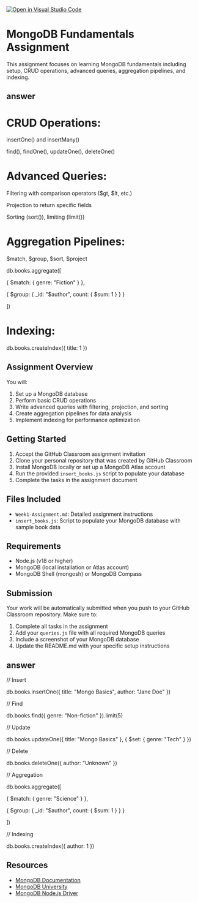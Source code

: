 [![Open in Visual Studio Code](https://classroom.github.com/assets/open-in-vscode-2e0aaae1b6195c2367325f4f02e2d04e9abb55f0b24a779b69b11b9e10269abc.svg)](https://classroom.github.com/online_ide?assignment_repo_id=19649481&assignment_repo_type=AssignmentRepo)
# MongoDB Fundamentals Assignment

This assignment focuses on learning MongoDB fundamentals including setup, CRUD operations, advanced queries, aggregation pipelines, and indexing.
## answer
# CRUD Operations:

insertOne() and insertMany()

find(), findOne(), updateOne(), deleteOne()

# Advanced Queries:

Filtering with comparison operators ($gt, $lt, etc.)

Projection to return specific fields

Sorting (sort()), limiting (limit())

# Aggregation Pipelines:

$match, $group, $sort, $project

db.books.aggregate([

  { $match: { genre: "Fiction" } },
  
  { $group: { _id: "$author", count: { $sum: 1 } } }
  
])

# Indexing:

db.books.createIndex({ title: 1 })


## Assignment Overview

You will:
1. Set up a MongoDB database
2. Perform basic CRUD operations
3. Write advanced queries with filtering, projection, and sorting
4. Create aggregation pipelines for data analysis
5. Implement indexing for performance optimization

## Getting Started

1. Accept the GitHub Classroom assignment invitation
2. Clone your personal repository that was created by GitHub Classroom
3. Install MongoDB locally or set up a MongoDB Atlas account
4. Run the provided `insert_books.js` script to populate your database
5. Complete the tasks in the assignment document

## Files Included

- `Week1-Assignment.md`: Detailed assignment instructions
- `insert_books.js`: Script to populate your MongoDB database with sample book data

## Requirements

- Node.js (v18 or higher)
- MongoDB (local installation or Atlas account)
- MongoDB Shell (mongosh) or MongoDB Compass

## Submission

Your work will be automatically submitted when you push to your GitHub Classroom repository. Make sure to:

1. Complete all tasks in the assignment
2. Add your `queries.js` file with all required MongoDB queries
3. Include a screenshot of your MongoDB database
4. Update the README.md with your specific setup instructions

## answer 

// Insert

db.books.insertOne({ title: "Mongo Basics", author: "Jane Doe" })

// Find

db.books.find({ genre: "Non-fiction" }).limit(5)

// Update

db.books.updateOne({ title: "Mongo Basics" }, { $set: { genre: "Tech" } })

// Delete

db.books.deleteOne({ author: "Unknown" })

// Aggregation

db.books.aggregate([

  { $match: { genre: "Science" } },
  
  { $group: { _id: "$author", count: { $sum: 1 } } }
  
])

// Indexing

db.books.createIndex({ author: 1 })

## Resources

- [MongoDB Documentation](https://docs.mongodb.com/)
- [MongoDB University](https://university.mongodb.com/)
- [MongoDB Node.js Driver](https://mongodb.github.io/node-mongodb-native/) 
